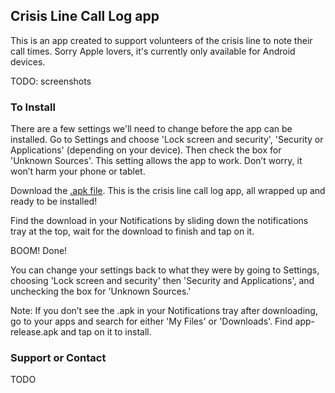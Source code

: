 ## Crisis Line Call Log app

This is an app created to support volunteers of the crisis line to note their call times. Sorry Apple lovers, it's currently only available for Android devices.

TODO: screenshots

### To Install

There are a few settings we'll need to change before the app can be installed. Go to Settings and choose 'Lock screen and security', 'Security or Applications' (depending on your device). Then check the box for 'Unknown Sources'. This setting allows the app to work. Don’t worry, it won’t harm your phone or tablet.

Download the [.apk file](https://github.com/CrisisLineCallLog/app/blob/main/app-release.apk). This is the crisis line call log app, all wrapped up and ready to be installed!

Find the download in your Notifications by sliding down the notifications tray at the top, wait for the download to finish and tap on it.

BOOM! Done!

You can change your settings back to what they were by going to Settings, choosing 'Lock screen and security' then 'Security and Applications', and unchecking the box for 'Unknown Sources.'

Note: If you don’t see the .apk in your Notifications tray after downloading, go to your apps and search for either 'My Files' or 'Downloads'. Find app-release.apk and tap on it to install.

### Support or Contact

TODO
